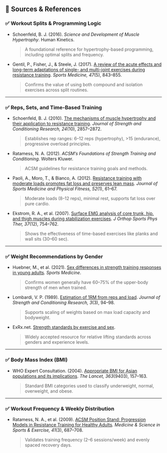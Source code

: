 ## 🧠 Sources & References

### ✅ Workout Splits & Programming Logic

- Schoenfeld, B. J. (2016). *Science and Development of Muscle Hypertrophy*. Human Kinetics.  
  > A foundational reference for hypertrophy-based programming, including optimal splits and frequency.

- Gentil, P., Fisher, J., & Steele, J. (2017). [A review of the acute effects and long-term adaptations of single- and multi-joint exercises during resistance training](https://doi.org/10.1007/s40279-017-0704-5). *Sports Medicine, 47*(5), 843–855.  
  > Confirms the value of using both compound and isolation exercises across split routines.

---

### ✅ Reps, Sets, and Time-Based Training

- Schoenfeld, B. J. (2010). [The mechanisms of muscle hypertrophy and their application to resistance training](https://doi.org/10.1519/JSC.0b013e3181e840f3). *Journal of Strength and Conditioning Research, 24*(10), 2857–2872.  
  > Establishes rep ranges: 6–12 reps (hypertrophy), >15 (endurance), progressive overload principles.

- Ratamess, N. A. (2012). *ACSM’s Foundations of Strength Training and Conditioning*. Wolters Kluwer.  
  > ACSM guidelines for resistance training goals and methods.

- Paoli, A., Moro, T., & Bianco, A. (2012). [Resistance training with moderate loads promotes fat loss and preserves lean mass](https://pubmed.ncbi.nlm.nih.gov/22450340/). *Journal of Sports Medicine and Physical Fitness, 52*(1), 61–67.  
  > Moderate loads (8–12 reps), minimal rest, supports fat loss over pure cardio.

- Ekstrom, R. A., et al. (2007). [Surface EMG analysis of core trunk, hip, and thigh muscles during stabilization exercises](https://pubmed.ncbi.nlm.nih.gov/18057685/). *J Orthop Sports Phys Ther, 37*(12), 754–762.  
  > Shows the effectiveness of time-based exercises like planks and wall sits (30–60 sec).

---

### ✅ Weight Recommendations by Gender

- Huebner, M., et al. (2021). [Sex differences in strength training responses in young adults](https://doi.org/10.1007/s40279-021-01493-7). *Sports Medicine*.  
  > Confirms women generally have 60–75% of the upper-body strength of men when trained.

- Lombardi, V. P. (1989). [Estimation of 1RM from reps and load](https://doi.org/10.1519/00124278-198911000-00006). *Journal of Strength and Conditioning Research, 3*(3), 94–98.  
  > Supports scaling of weights based on max load capacity and bodyweight.

- ExRx.net. [Strength standards by exercise and sex](https://exrx.net/Testing/WeightLifting/StrengthStandards).  
  > Widely accepted resource for relative lifting standards across genders and experience levels.

---

### ✅ Body Mass Index (BMI)

- WHO Expert Consultation. (2004). [Appropriate BMI for Asian populations and its implications](https://www.who.int/publications-detail-redirect/WHO-NMH-NPH-03.1). *The Lancet, 363*(9403), 157–163.  
  > Standard BMI categories used to classify underweight, normal, overweight, and obese.

---

### ✅ Workout Frequency & Weekly Distribution

- Ratamess, N. A., et al. (2009). [ACSM Position Stand: Progression Models in Resistance Training for Healthy Adults](https://doi.org/10.1249/MSS.0b013e3181915670). *Medicine & Science in Sports & Exercise, 41*(3), 687–708.  
  > Validates training frequency (2–6 sessions/week) and evenly spaced recovery days.
